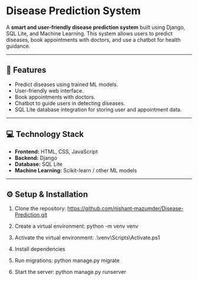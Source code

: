 # Disease Prediction System

A **smart and user-friendly disease prediction system** built using Django, SQL Lite, and Machine Learning. This system allows users to predict diseases, book appointments with doctors, and use a chatbot for health guidance.

---

## 🏥 Features

- Predict diseases using trained ML models.
- User-friendly web interface.
- Book appointments with doctors.
- Chatbot to guide users in detecting diseases.
- SQL Lite database integration for storing user and appointment data.

---

## 💻 Technology Stack

- **Frontend:** HTML, CSS, JavaScript
- **Backend:** Django
- **Database:** SQL Lite
- **Machine Learning:** Scikit-learn / other ML models

---

## ⚙️ Setup & Installation

1. Clone the repository:
   https://github.com/nishant-mazumder/Disease-Prediction.git

2. Create a virtual environment:
   python -m venv venv

3. Activate the virtual environment:
   .\venv\Scripts\Activate.ps1
   
5. Install dependencies
   
6. Run migrations:
   python manage.py migrate

7. Start the server:
   python manage.py runserver


